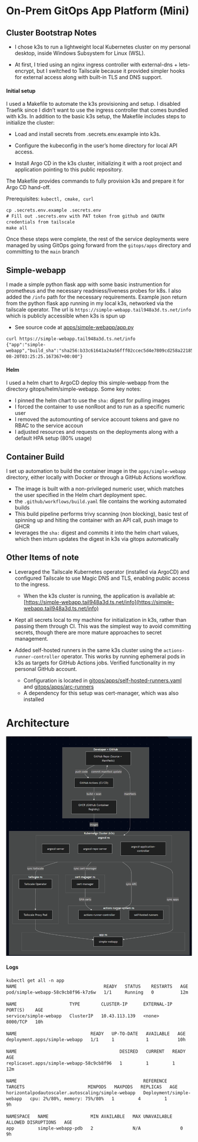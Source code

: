# On-Prem GitOps App Platform (Mini)


## Cluster Bootstrap Notes
* I chose k3s to run a lightweight local Kubernetes cluster on my personal desktop, inside Windows Subsystem for Linux (WSL).

* At first, I tried using an nginx ingress controller with external-dns + lets-encrypt, but I switched to Tailscale because it provided simpler hooks for external access along with built-in TLS and DNS support.

#### Initial setup
I used a Makefile to automate the k3s provisioning and setup. I disabled Traefik since I didn’t want to use the ingress controller that comes bundled with k3s. In addition to the basic k3s setup, the Makefile includes steps to initialize the cluster:

* Load and install secrets from .secrets.env.example into k3s.

* Configure the kubeconfig in the user’s home directory for local API access.

* Install Argo CD in the k3s cluster, initializing it with a root project and application pointing to this public repository.

The Makefile provides commands to fully provision k3s and prepare it for Argo CD hand-off.

Prerequisites: `kubectl, cmake, curl`
```
cp .secrets.env.example .secrets.env
# Fill out .secrets.env with PAT token from github and OAUTH credentials from tailscale
make all
```

Once these steps were complete, the rest of the service deployments were managed by using GitOps going forward from the `gitops/apps` directory and committing to the `main` branch

## Simple-webapp
I made a simple python flask app with some basic instrumention for prometheus and the necessary readniess/liveness probes for k8s. I also added the `/info` path for the necessary requirements. Example json return from the python flask app running in my local k3s, networked via the tailscale operator.
The url is `https://simple-webapp.tail948a3d.ts.net/info` which is publicly accessible when k3s is spun up
* See source code at [apps/simple-webapp/app.py](apps/simple-webapp/app.py)
```
curl https://simple-webapp.tail948a3d.ts.net/info
{"app":"simple-webapp","build_sha":"sha256:b33c61641a24a56fff02ccec5d4e7809cd258a22185a4105c4c698be2d701126","timestamp":"2025-08-20T03:25:25.167367+00:00"}
```
#### Helm
I used a helm chart to ArgoCD deploy this simple-webapp from the directory gitops/helm/simple-webapp. Some key notes:
* I pinned the helm chart to use the `sha:` digest for pulling images
* I forced the container to use nonRoot and to run as a specific numeric user
* I removed the automounting of service account tokens and gave no RBAC to the service accoun
* I adjusted resources and requests on the deployments along with a default HPA setup (80% usage)

## Container Build
I set up automation to build the container image in the `apps/simple-webapp` directory, either locally with Docker or through a GitHub Actions workflow.

* The image is built with a non-privileged numeric user, which matches the user specified in the Helm chart deployment spec.
* the `.github/workflows/build.yaml` file contains the working automated builds
* This build pipeline performs trivy scanning (non blocking), basic test of spinning up and hiting the container with an API call, push image to GHCR
* leverages the `sha:` digest and commits it into the helm chart values, which then inturn updates the digest in k3s via gitops automatically

## Other Items of note
* Leveraged the Tailscale Kubernetes operator (installed via ArgoCD) and configured Tailscale to use Magic DNS and TLS, enabling public access to the ingress.
  * When the k3s cluster is running, the application is available at: [https://simple-webapp.tail948a3d.ts.net/info](https://simple-webapp.tail948a3d.ts.net/info)

* Kept all secrets local to my machine for initialization in k3s, rather than passing them through CI. This was the simplest way to avoid committing secrets, though there are more mature approaches to secret management.

* Added self-hosted runners in the same k3s cluster using the `actions-runner-controller` operator. This works by running ephemeral pods in k3s as targets for GitHub Actions jobs. Verified functionality in my personal GitHub account.
  * Configuration is located in [gitops/apps/self-hosted-runners.yaml](gitops/apps/self-hosted-runners.yaml) and [gitops/apps/arc-runners](gitops/apps/arc-runners)
  * A dependency for this setup was cert-manager, which was also installed

# Architecture
<img src="diagram.png" alt="Architecture Diagram" width="600"/>

#### Logs
```
kubectl get all -n app
NAME                                 READY   STATUS    RESTARTS   AGE
pod/simple-webapp-58c9cb8f96-k7z6w   1/1     Running   0          12m

NAME                    TYPE        CLUSTER-IP      EXTERNAL-IP   PORT(S)    AGE
service/simple-webapp   ClusterIP   10.43.113.139   <none>        8000/TCP   10h

NAME                            READY   UP-TO-DATE   AVAILABLE   AGE
deployment.apps/simple-webapp   1/1     1            1           10h

NAME                                       DESIRED   CURRENT   READY   AGE
replicaset.apps/simple-webapp-58c9cb8f96   1         1         1       12m

NAME                                                REFERENCE                  TARGETS                        MINPODS   MAXPODS   REPLICAS   AGE
horizontalpodautoscaler.autoscaling/simple-webapp   Deployment/simple-webapp   cpu: 2%/80%, memory: 75%/80%   1         4         1          9h

NAMESPACE   NAME                MIN AVAILABLE   MAX UNAVAILABLE   ALLOWED DISRUPTIONS   AGE
app         simple-webapp-pdb   2               N/A               0                     9h
```